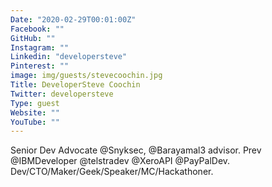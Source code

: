 ```yaml
---
Date: "2020-02-29T00:01:00Z"
Facebook: ""
GitHub: ""
Instagram: ""
Linkedin: "developersteve"
Pinterest: ""
image: img/guests/stevecoochin.jpg
Title: DeveloperSteve Coochin
Twitter: developersteve
Type: guest
Website: ""
YouTube: ""
---
```

Senior Dev Advocate @Snyksec, @Barayamal3 advisor. Prev @IBMDeveloper @telstradev @XeroAPI @PayPalDev. Dev/CTO/Maker/Geek/Speaker/MC/Hackathoner.